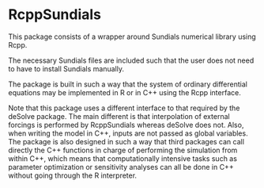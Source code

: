 RcppSundials
============

This package consists of a wrapper around Sundials numerical library using Rcpp.

The necessary Sundials files are included such that the user does not need to have to install Sundials manually.

The package is built in such a way that the system of ordinary differential equations may be implemented in R or in C++ using the Rcpp interface.

Note that this package uses a different interface to that required by the deSolve package. The main different is that interpolation of external forcings is performed by RcppSundials whereas deSolve does not. Also, when writing the model in C++, inputs are not passed as global variables. The package is also designed in such a way that third packages can call directly the C++ functions in charge of performing the simulation from within C++, which means that computationally intensive tasks such as parameter optimization or sensitivity analyses can all be done in C++ without going through the R interpreter.
